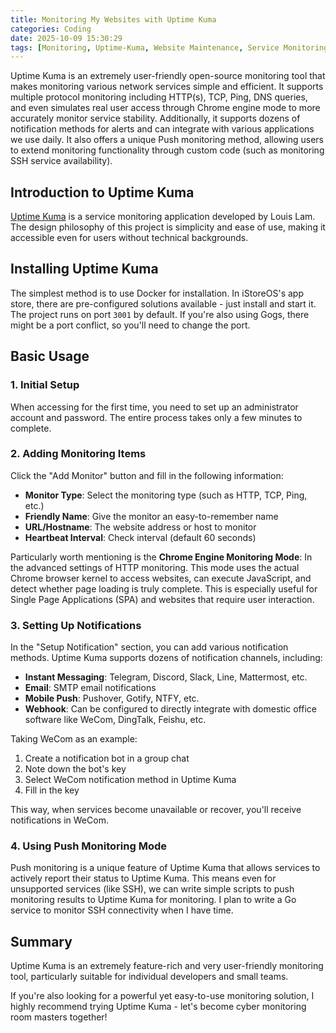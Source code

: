 ```yaml
---
title: Monitoring My Websites with Uptime Kuma
categories: Coding
date: 2025-10-09 15:30:29
tags: [Monitoring, Uptime-Kuma, Website Maintenance, Service Monitoring]
---
```


Uptime Kuma is an extremely user-friendly open-source monitoring tool that makes monitoring various network services simple and efficient. It supports multiple protocol monitoring including HTTP(s), TCP, Ping, DNS queries, and even simulates real user access through Chrome engine mode to more accurately monitor service stability. Additionally, it supports dozens of notification methods for alerts and can integrate with various applications we use daily. It also offers a unique Push monitoring method, allowing users to extend monitoring functionality through custom code (such as monitoring SSH service availability).

<!-- more -->

## Introduction to Uptime Kuma

[Uptime Kuma](https://github.com/louislam/uptime-kuma) is a service monitoring application developed by Louis Lam. The design philosophy of this project is simplicity and ease of use, making it accessible even for users without technical backgrounds.

## Installing Uptime Kuma

The simplest method is to use Docker for installation. In iStoreOS's app store, there are pre-configured solutions available - just install and start it. The project runs on port `3001` by default. If you're also using Gogs, there might be a port conflict, so you'll need to change the port.

## Basic Usage

### 1. Initial Setup

When accessing for the first time, you need to set up an administrator account and password. The entire process takes only a few minutes to complete.

### 2. Adding Monitoring Items

Click the "Add Monitor" button and fill in the following information:

- **Monitor Type**: Select the monitoring type (such as HTTP, TCP, Ping, etc.)
- **Friendly Name**: Give the monitor an easy-to-remember name
- **URL/Hostname**: The website address or host to monitor
- **Heartbeat Interval**: Check interval (default 60 seconds)

Particularly worth mentioning is the **Chrome Engine Monitoring Mode**: In the advanced settings of HTTP monitoring. This mode uses the actual Chrome browser kernel to access websites, can execute JavaScript, and detect whether page loading is truly complete. This is especially useful for Single Page Applications (SPA) and websites that require user interaction.

### 3. Setting Up Notifications

In the "Setup Notification" section, you can add various notification methods. Uptime Kuma supports dozens of notification channels, including:

- **Instant Messaging**: Telegram, Discord, Slack, Line, Mattermost, etc.
- **Email**: SMTP email notifications
- **Mobile Push**: Pushover, Gotify, NTFY, etc.
- **Webhook**: Can be configured to directly integrate with domestic office software like WeCom, DingTalk, Feishu, etc.

Taking WeCom as an example:
1. Create a notification bot in a group chat
2. Note down the bot's key
3. Select WeCom notification method in Uptime Kuma
4. Fill in the key

This way, when services become unavailable or recover, you'll receive notifications in WeCom.

### 4. Using Push Monitoring Mode

Push monitoring is a unique feature of Uptime Kuma that allows services to actively report their status to Uptime Kuma. This means even for unsupported services (like SSH), we can write simple scripts to push monitoring results to Uptime Kuma for monitoring. I plan to write a Go service to monitor SSH connectivity when I have time.

## Summary

Uptime Kuma is an extremely feature-rich and very user-friendly monitoring tool, particularly suitable for individual developers and small teams.

If you're also looking for a powerful yet easy-to-use monitoring solution, I highly recommend trying Uptime Kuma - let's become cyber monitoring room masters together!
